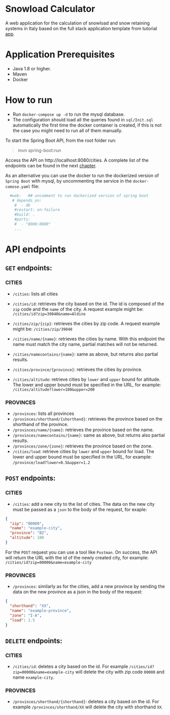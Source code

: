# Snowload Calculator
A web application for the calculation of snowload and snow retaining systems in Italy
based on the full stack application template from tutorial [app](https://www.baeldung.com/spring-boot-react-crud).

# Application Prerequisites

* Java 1.8 or higher.
* Maven
* Docker

# How to run

* Run `docker-compose up -d` to run the mysql database.
* The configuration should load all the queries found in `sql/Init.sql` automatically the first time the docker container is created, if this is not the case you might need to run all of them manually.

To start the Spring Boot API, from the root folder run:

> mvn spring-boot:run

Access the API on http://localhost:8080/cities.
A complete list of the endpoints can be found in the next [chapter](#api-endpoints).

As an alternative you can use the docker to run the dockerized version of `Spring Boot` with 
mysql, by uncommenting the service in the `docker-comose.yaml` file:

```yaml
  #web:   ## uncomment to run dockerized version of spring boot
   # depends_on:
    #  - db
    #restart: on-failure
    #build: .
    #ports:
    #  - "8080:8080"
    ...
```

# API endpoints

## `GET` endpoints:

### CITIES

* `/cities`: lists all cities

* `/cities/id`: retrieves the city based on the id. 
The id is composed of the `zip` code and the `name` of the city.
A request example might be: `/cities/id?zip=39040&name=Aldino`

* `/cities/zip/{zip}`: retrieves the cities by zip code. 
A request example might be: `/cities/zip/39040`

* `/cities/name/{name}`: retrieves the cities by name. 
With this endpoint the name must match the city name, partial matches will not be returned. 

* `/cities/namecontains/{name}`: same as above, but returns also partial results.

* `/cities/province/{province}`: retrieves the cities by province. 

* `/cities/altitude`: retrieve cities by `lower` and `upper` bound for altitude.
The lower and upper bound must be specified in the URL, for example: `/cities/altitude?lower=100&upper=200`

### PROVINCES

* `/provinces`: lists all provinces
* `/provinces/shorthand/{shorthand}`: retrieves the province based on the shorthand of the province.
* `/provinces/name/{name}`: retrieves the province based on the name.
* `/provinces/namecontains/{name}`: same as above, but returns also partial results.
* `/provinces/zone/{zone}`: retrieves the province based on the zone.
* `/cities/load`: retrieve cities by `lower` and `upper` bound for load.
  The lower and upper bound must be specified in the URL, for example: `/province/load?lower=0.5&upper=1.2`


## `POST` endpoints:

### CITIES

* `/cities`: add a new city to the list of cities. The data on the new city must be passed as a `json` to the body of the request,
for exaple: 

```Json
{
  "zip": "00000",
  "name": "example-city",
  "province": "BZ",
  "altitude": 100
}
```
For the `POST` request you can use a tool like `Postman`.
On success, the API will return the URL with the id of the newly created city, for example: `/cities/id?zip=00000&name=example-city`

### PROVINCES

* `/provinces`: similarly as for the cities, add a new province by sending the data on the new province as a json in the body of the request:

```Json
{
  "shorthand": "XX",
  "name": "example-province",
  "zone": "I-A",
  "load": 1.5
}
```

## `DELETE` endpoints:

### CITIES

* `/cities/id`: deletes a city based on the id.
For example `/cities/id?zip=00000&name=example-city` will delete the city with zip code `00000` and name `example-city`.

### PROVINCES

* `/provinces/shorthand/{shorthand}`: deletes a city based on the id.
  For example `/provinces/shorthand/XX` will delete the city with shorthand `XX`.



<!--To start the frontend application, from inside the `frontend/` folder

> npm start

Access http://localhost:3000 in the browser.-->
